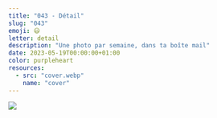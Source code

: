 ```yaml
---
title: "043 - Détail"
slug: "043"
emoji: 😃
letter: detail
description: "Une photo par semaine, dans ta boîte mail"
date: 2023-05-19T00:00:00+01:00
color: purpleheart
resources:
  - src: "cover.webp"
    name: "cover"
---
```

![](cover)
